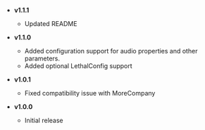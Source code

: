 - **v1.1.1**
    - Updated README

- **v1.1.0**
    - Added configuration support for audio properties and other parameters.
    - Added optional LethalConfig support

- **v1.0.1**
    - Fixed compatibility issue with MoreCompany

- **v1.0.0**
    - Initial release